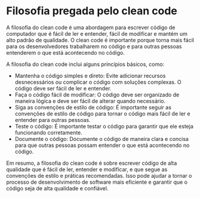 # Filosofia pregada pelo clean code

A filosofia do clean code é uma abordagem para escrever código de computador que é fácil de ler e entender, fácil de modificar e mantém um alto padrão de qualidade. O clean code é importante porque torna mais fácil para os desenvolvedores trabalharem no código e para outras pessoas entenderem o que está acontecendo no código.

A filosofia do clean code inclui alguns princípios básicos, como:

- Mantenha o código simples e direto: Evite adicionar recursos desnecessários ou complicar o código com soluções complexas. O código deve ser fácil de ler e entender.
- Faça o código fácil de modificar: O código deve ser organizado de maneira lógica e deve ser fácil de alterar quando necessário.
- Siga as convenções de estilo de código: É importante seguir as convenções de estilo de código para tornar o código mais fácil de ler e entender para outras pessoas.
- Teste o código: É importante testar o código para garantir que ele esteja funcionando corretamente.
- Documente o código: Documente o código de maneira clara e concisa para que outras pessoas possam entender o que está acontecendo no código.

Em resumo, a filosofia do clean code é sobre escrever código de alta qualidade que é fácil de ler, entender e modificar, e que segue as convenções de estilo e práticas recomendadas. Isso pode ajudar a tornar o processo de desenvolvimento de software mais eficiente e garantir que o código seja de alta qualidade e confiável.